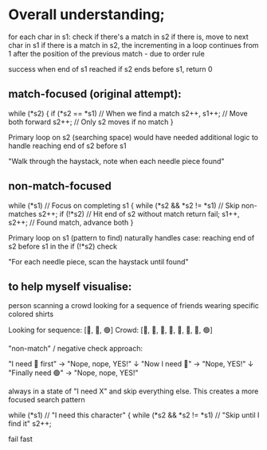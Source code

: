 # Overall understanding;

for each char in s1: check if there's a match in s2
if there is, move to next char in s1
if there is a match in s2, the incrementing in a loop continues from 1 after the position of the previous match - due to order rule

success when end of s1 reached
if s2 ends before s1, return 0



## match-focused (original attempt):


while (*s2)
{
    if (*s2 == *s1)  // When we find a match
        s2++, s1++;   // Move both forward
    s2++;            // Only s2 moves if no match
}

Primary loop on s2 (searching space)
would have needed additional logic to handle reaching end of s2 before s1

"Walk through the haystack, note when each needle piece found"


## non-match-focused

while (*s1)          // Focus on completing s1
{
    while (*s2 && *s2 != *s1)  // Skip non-matches
        s2++;
    if (!*s2)        // Hit end of s2 without match
        return fail;
    s1++, s2++;      // Found match, advance both
}

Primary loop on s1 (pattern to find)
naturally handles case: reaching end of s2 before s1 in the if (!*s2) check

"For each needle piece, scan the haystack until found"


## to help myself visualise:

person scanning a crowd looking for a sequence of friends wearing specific colored shirts

Looking for sequence: [🔴, 🔵, 🟢]
Crowd: [👕, 👕, 🔴, 👕, 🔵, 👕, 👕, 🟢]


"non-match" / negative check approach:

"I need 🔴 first" -> "Nope, nope, YES!" 
                                ↓
"Now I need 🔵"  -> "Nope, YES!"
                            ↓
"Finally need 🟢" -> "Nope, nope, YES!"


always in a state of "I need X" and skip everything else. This creates a more focused search pattern

while (*s1)          // "I need this character"
{
    while (*s2 && *s2 != *s1)  // "Skip until I find it"
        s2++;


fail fast